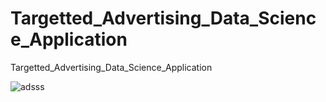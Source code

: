 # Targetted_Advertising_Data_Science_Application
Targetted_Advertising_Data_Science_Application

![adsss](https://github.com/adnanmajeed82/Targetted_Advertising_Data_Science_Application/assets/49750395/0d523b6f-d1e9-4d79-8e5b-1689da0709c8)
